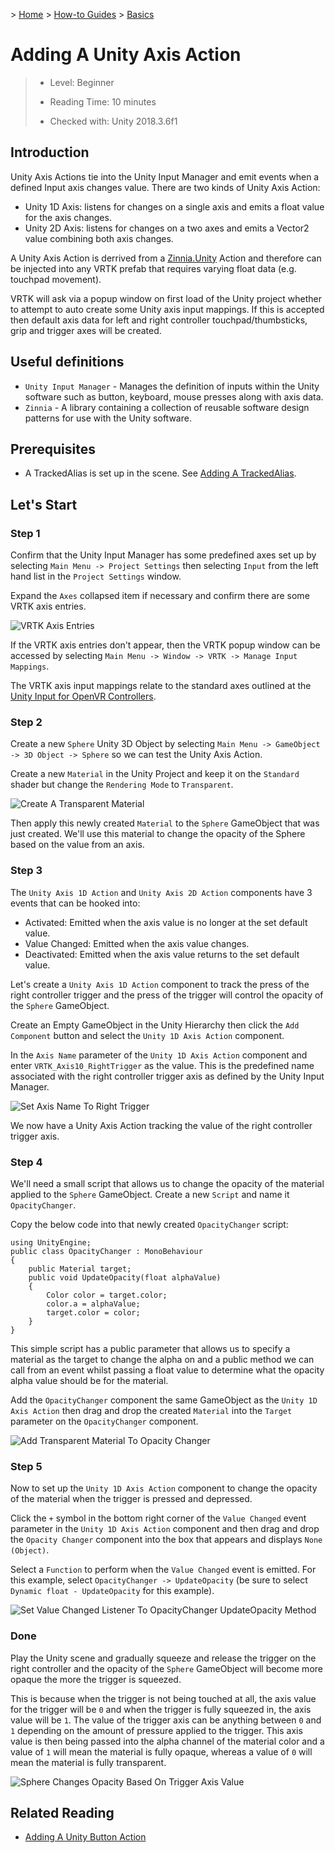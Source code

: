 &gt; [Home](../../../../README.md) &gt; [How-to Guides](../../README.md) &gt; [Basics](../README.md)

# Adding A Unity Axis Action

> * Level: Beginner
>
> * Reading Time: 10 minutes
>
> * Checked with: Unity 2018.3.6f1

## Introduction

Unity Axis Actions tie into the Unity Input Manager and emit events when a defined Input axis changes value. There are two kinds of Unity Axis Action:

* Unity 1D Axis: listens for changes on a single axis and emits a float value for the axis changes.
* Unity 2D Axis: listens for changes on a two axes and emits a Vector2 value combining both axis changes.

A Unity Axis Action is derrived from a [Zinnia.Unity] Action and therefore can be injected into any VRTK prefab that requires varying float data (e.g. touchpad movement).

VRTK will ask via a popup window on first load of the Unity project whether to attempt to auto create some Unity axis input mappings. If this is accepted then default axis data for left and right controller touchpad/thumbsticks, grip and trigger axes will be created.

## Useful definitions

* `Unity Input Manager` - Manages the definition of inputs within the Unity software such as button, keyboard, mouse presses along with axis data.
* `Zinnia` - A library containing a collection of reusable software design patterns for use with the Unity software.

## Prerequisites

* A TrackedAlias is set up in the scene. See [Adding A TrackedAlias](../AddingATrackedAlias/README.md).

## Let's Start

### Step 1

Confirm that the Unity Input Manager has some predefined axes set up by selecting `Main Menu -> Project Settings` then selecting `Input` from the left hand list in the `Project Settings` window.

Expand the `Axes` collapsed item if necessary and confirm there are some VRTK axis entries.

![VRTK Axis Entries](assets/images/VRTKAxisEntries.png)

If the VRTK axis entries don't appear, then the VRTK popup window can be accessed by selecting `Main Menu -> Window -> VRTK -> Manage Input Mappings`.

The VRTK axis input mappings relate to the standard axes outlined at the [Unity Input for OpenVR Controllers].

### Step 2

Create a new `Sphere` Unity 3D Object by selecting `Main Menu -> GameObject -> 3D Object -> Sphere` so we can test the Unity Axis Action.

Create a new `Material` in the Unity Project and keep it on the `Standard` shader but change the `Rendering Mode` to `Transparent`.

![Create A Transparent Material](assets/images/CreateATransparentMaterial.png)

Then apply this newly created `Material` to the `Sphere` GameObject that was just created. We'll use this material to change the opacity of the Sphere based on the value from an axis.

### Step 3

The `Unity Axis 1D Action` and `Unity Axis 2D Action` components have 3 events that can be hooked into:

* Activated: Emitted when the axis value is no longer at the set default value.
* Value Changed: Emitted when the axis value changes.
* Deactivated: Emitted when the axis value returns to the set default value.

Let's create a `Unity Axis 1D Action` component to track the press of the right controller trigger and the press of the trigger will control the opacity of the `Sphere` GameObject.

Create an Empty GameObject in the Unity Hierarchy then click the `Add Component` button and select the `Unity 1D Axis Action` component.

In the `Axis Name` parameter of the `Unity 1D Axis Action` component and enter `VRTK_Axis10_RightTrigger` as the value. This is the predefined name associated with the right controller trigger axis as defined by the Unity Input Manager.

![Set Axis Name To Right Trigger](assets/images/SetAxisNameToRightTrigger.png)

We now have a Unity Axis Action tracking the value of the right controller trigger axis.

### Step 4

We'll need a small script that allows us to change the opacity of the material applied to the `Sphere` GameObject. Create a new `Script` and name it `OpacityChanger`.

Copy the below code into that newly created `OpacityChanger` script:

```
using UnityEngine;
public class OpacityChanger : MonoBehaviour
{
    public Material target;
    public void UpdateOpacity(float alphaValue)
    {
        Color color = target.color;
        color.a = alphaValue;
        target.color = color;
    }
}
```

This simple script has a public parameter that allows us to specify a material as the target to change the alpha on and a public method we can call from an event whilst passing a float value to determine what the opacity alpha value should be for the material.

Add the `OpacityChanger` component the same GameObject as the `Unity 1D Axis Action` then drag and drop the created `Material` into the `Target` parameter on the `OpacityChanger` component.

![Add Transparent Material To Opacity Changer](assets/images/AddTransparentMaterialToOpacityChanger.png)

### Step 5

Now to set up the `Unity 1D Axis Action` component to change the opacity of the material when the trigger is pressed and depressed.

Click the `+` symbol in the bottom right corner of the `Value Changed` event parameter in the `Unity 1D Axis Action` component and then drag and drop the `Opacity Changer` component into the box that appears and displays `None (Object)`.

Select a `Function` to perform when the `Value Changed` event is emitted. For this example, select `OpacityChanger -> UpdateOpacity` (be sure to select `Dynamic float - UpdateOpacity` for this example).

![Set Value Changed Listener To OpacityChanger UpdateOpacity Method](assets/images/SetValueChangedListenerToOpacityChangerUpdateOpacityMethod.png)

### Done

Play the Unity scene and gradually squeeze and release the trigger on the right controller and the opacity of the `Sphere` GameObject will become more opaque the more the trigger is squeezed.

This is because when the trigger is not being touched at all, the axis value for the trigger will be `0` and when the trigger is fully squeezed in, the axis value will be `1`. The value of the trigger axis can be anything between `0` and `1` depending on the amount of pressure applied to the trigger. This axis value is then being passed into the alpha channel of the material color and a value of `1` will mean the material is fully opaque, whereas a value of `0` will mean the material is fully transparent.

![Sphere Changes Opacity Based On Trigger Axis Value](assets/images/SphereChangesOpacityBasedOnTriggerAxisValue.png)

## Related Reading

* [Adding A Unity Button Action](../AddingAUnityButtonAction/README.md)

[Zinnia.Unity]: https://github.com/ExtendRealityLtd/Zinnia.Unity
[Unity Input for OpenVR Controllers]: https://docs.unity3d.com/Manual/OpenVRControllers.html